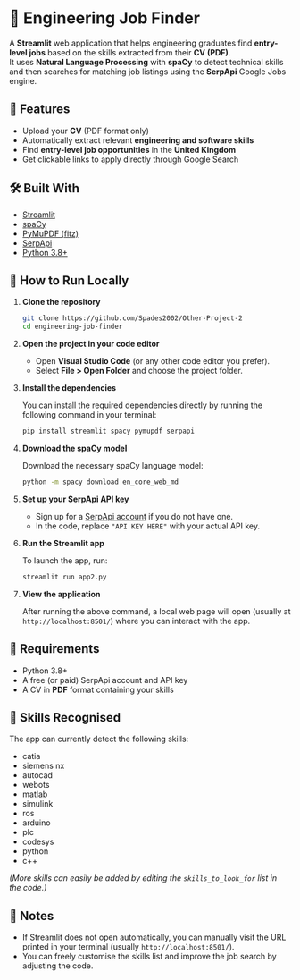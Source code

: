 # 📄 Engineering Job Finder

A **Streamlit** web application that helps engineering graduates find **entry-level jobs** based on the skills extracted from their **CV (PDF)**.  
It uses **Natural Language Processing** with **spaCy** to detect technical skills and then searches for matching job listings using the **SerpApi** Google Jobs engine.

## 🚀 Features

- Upload your **CV** (PDF format only)
- Automatically extract relevant **engineering and software skills**
- Find **entry-level job opportunities** in the **United Kingdom**
- Get clickable links to apply directly through Google Search

## 🛠️ Built With

- [Streamlit](https://streamlit.io/)
- [spaCy](https://spacy.io/)
- [PyMuPDF (fitz)](https://pymupdf.readthedocs.io/)
- [SerpApi](https://serpapi.com/)
- [Python 3.8+](https://www.python.org/)

## 📂 How to Run Locally

1. **Clone the repository**

   ```bash
   git clone https://github.com/Spades2002/Other-Project-2
   cd engineering-job-finder
   ```

2. **Open the project in your code editor**

   - Open **Visual Studio Code** (or any other code editor you prefer).
   - Select **File > Open Folder** and choose the project folder.

3. **Install the dependencies**

   You can install the required dependencies directly by running the following command in your terminal:

   ```bash
   pip install streamlit spacy pymupdf serpapi
   ```

4. **Download the spaCy model**

   Download the necessary spaCy language model:

   ```bash
   python -m spacy download en_core_web_md
   ```

5. **Set up your SerpApi API key**

   - Sign up for a [SerpApi account](https://serpapi.com/users/sign_up) if you do not have one.
   - In the code, replace `"API KEY HERE"` with your actual API key.

6. **Run the Streamlit app**

   To launch the app, run:

   ```bash
   streamlit run app2.py
   ```

7. **View the application**

   After running the above command, a local web page will open (usually at `http://localhost:8501/`) where you can interact with the app.

## 📄 Requirements

- Python 3.8+
- A free (or paid) SerpApi account and API key
- A CV in **PDF** format containing your skills

## 🧠 Skills Recognised

The app can currently detect the following skills:

- catia
- siemens nx
- autocad
- webots
- matlab
- simulink
- ros
- arduino
- plc
- codesys
- python
- c++

_(More skills can easily be added by editing the `skills_to_look_for` list in the code.)_

## 💬 Notes

- If Streamlit does not open automatically, you can manually visit the URL printed in your terminal (usually `http://localhost:8501/`).
- You can freely customise the skills list and improve the job search by adjusting the code.
